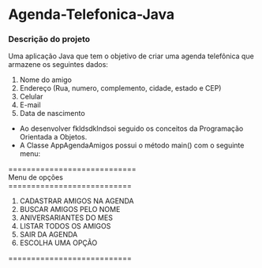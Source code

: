 # Agenda-Telefonica-Java

### Descrição do projeto
Uma aplicação Java que tem o objetivo de criar uma agenda telefônica que armazene os seguintes dados:
<ol>
  <li>Nome do amigo</li> 
  <li>Endereço (Rua, numero, complemento, cidade, estado e CEP)</li>
  <li>Celular</li>
  <li>E-mail</li>
  <li>Data de nascimento</li>
</ol>

* Ao desenvolver fkldsdklndsoi seguido os conceitos da Programação Orientada a Objetos.
* A Classe AppAgendaAmigos possui o método main() com o seguinte menu:<br/>


============================</br>
Menu de opções<br/>
===========================</br>
<ol>
  <li>CADASTRAR AMIGOS NA AGENDA</li>
  <li>BUSCAR AMIGOS PELO NOME</li>
  <li>ANIVERSARIANTES DO MES</li>
  <li>LISTAR TODOS OS AMIGOS</li>
  <li>SAIR DA AGENDA</li>
  <li>ESCOLHA UMA OPÇÃO</li>
</ol>
===========================</br>
